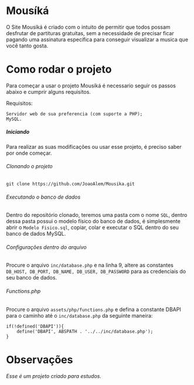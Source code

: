 # Mousíká
O Site Mousíká é criado com o intuito de permitir que todos possam desfrutar de partituras gratuitas, sem a necessidade de precisar ficar pagando uma assinatura especifica para conseguir visualizar a musica que você tanto gosta.

# Como rodar o projeto
Para começar a usar o projeto Mousíká é necessario seguir os passos abaixo e cumprir alguns requisitos.

Requisitos:
```
Servidor web de sua preferencia (com suporte a PHP);
MySQL.
```

##### Iniciando
Para realizar as suas modificações ou usar esse projeto, é preciso saber por onde começar.

###### Clonando o projeto
`git clone https://github.com/JoaoAlem/Mousika.git`

###### Executando o banco de dados
Dentro do repositório clonado, teremos uma pasta com o nome `SQL`, dentro dessa pasta possui o modelo físico do banco de dados, é simplesmente abrir o `Modelo Fisico.sql`, copiar, colar e executar o SQL dentro do seu banco de dados MySQL.

###### Configurações dentro do arquivo
Procure o arquivo `inc/database.php` e na linha 9, altere as constantes `DB_HOST, DB_PORT, DB_NAME, DB_USER, DB_PASSWORD` para as credenciais do seu banco de dados.

###### Functions.php
Procure o arquivo `assets/php/functions.php` e defina a constante DBAPI para o caminho até o `inc/database.php` da seguinte maneira:
```
if(!defined('DBAPI')){
    define('DBAPI', ABSPATH . '../../inc/database.php');
}
```

# Observações
*Esse é um projeto criado para estudos.*